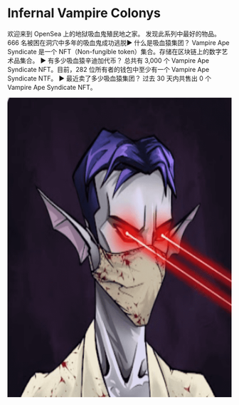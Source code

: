 # Infernal Vampire Colonys

欢迎来到 OpenSea 上的地狱吸血鬼殖民地之家。 发现此系列中最好的物品。 666 名被困在洞穴中多年的吸血鬼成功逃脱▶ 什么是吸血猿集团？
Vampire Ape Syndicate 是一个 NFT（Non-fungible token）集合。存储在区块链上的数字艺术品集合。
▶ 有多少吸血猿辛迪加代币？
总共有 3,000 个 Vampire Ape Syndicate NFT。目前，282 位所有者的钱包中至少有一个 Vampire Ape Syndicate NTF。
▶ 最近卖了多少吸血猿集团？
过去 30 天内共售出 0 个 Vampire Ape Syndicate NFT。

![nft](1661596815607(1).png)
